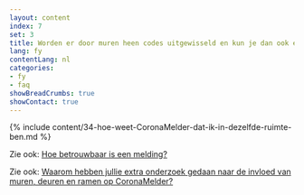 ```yaml
---
layout: content
index: 7
set: 3
title: Worden er door muren heen codes uitgewisseld en kun je dan ook een melding krijgen?
lang: fy
contentLang: nl
categories:
- fy
- faq
showBreadCrumbs: true
showContact: true
---
```

{% include content/34-hoe-weet-CoronaMelder-dat-ik-in-dezelfde-ruimte-ben.md %}

Zie ook: [Hoe betrouwbaar is een melding?](/fy/faq/17-hoe-betrouwbaar-is-een-melding/)

Zie ook: [Waarom hebben jullie extra onderzoek gedaan naar de invloed van muren, deuren en ramen op CoronaMelder?](/fy/faq/35-waarom-extra-onderzoek-naar-invloed-muren-deuren-en-ramen/)
